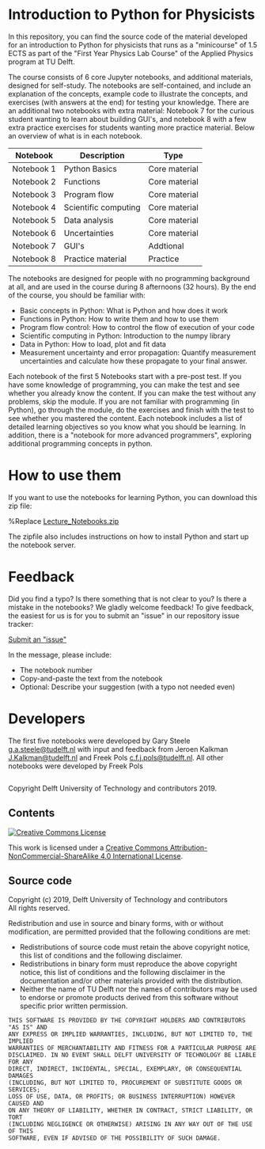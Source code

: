 # Introduction to Python for Physicists 

In this repository, you can find the source code of the material developed for an introduction to Python for physicists that runs as a "minicourse" of 1.5 ECTS as part of the "First Year Physics Lab Course" of the Applied Physics program at TU Delft.

The course consists of 6 core Jupyter notebooks, and additional materials, designed for self-study. The notebooks are self-contained, and include an explanation of the concepts, example code to illustrate the concepts, and exercises (with answers at the end) for testing your knowledge. There are an additional two notebooks with extra material: Notebook 7 for the curious student wanting to learn about building GUI's, and notebook 8 with a few extra practice exercises for students wanting more practice material. Below an overview of what is in each notebook.

| Notebook    | Description          | Type   |
| ----------- | -----------          | ----- |
| Notebook 1 | Python Basics         | Core material |
| Notebook 2 | Functions             | Core material |
| Notebook 3 | Program flow          | Core material |
| Notebook 4 | Scientific computing  | Core material |
| Notebook 5 | Data analysis         | Core material |
| Notebook 6 | Uncertainties         | Core material | 
| Notebook 7 | GUI's                 | Addtional | 
| Notebook 8 | Practice material     | Practice | 

The notebooks are designed for people with no programming background at all, and are used in the course during 8 afternoons (32  hours). By the end of the course, you should be familiar with:

* Basic concepts in Python: What is Python and how does it work
* Functions in Python: How to write them and how to use them 
* Program flow control: How to control the flow of execution of your code
* Scientific computing in Python: Introduction to the numpy library
* Data in Python: How to load, plot and fit data
* Measurement uncertainty and error propagation: Quantify measurement uncertainties and calculate how these propagate to your final answer.

Each notebook of the first 5 Notebooks start with a pre-post test. If you have some knowledge of programming, you can make the test and see whether you already know the content. If you can make the test without any problems, skip the module. If you are not familiar with programming (in Python), go through the module, do the exercises and finish with the test to see whether you mastered the content. Each notebook includes a list of detailed learning objectives so you know what you should be learning. In addition, there is a "notebook for more advanced programmers", exploring additional programming concepts in python. 

#  How to use them

If you want to use the notebooks for learning Python, you can download this zip file:

%Replace
[Lecture_Notebooks.zip](https://downgit.github.io/#/home?url=https://github.com/Contemporary-Physicslab/FYPLC/tree/main/book/Course%20files)

The zipfile also includes instructions on how to install Python and start up the notebook server. 

# Feedback

Did you find a typo? Is there something that is not clear to you? Is there a mistake in the notebooks? We gladly welcome feedback! To give feedback, the easiest for us is  for you to  submit an "issue" in our  repository issue tracker:

[Submit an "issue"](https://github.com/Contemporary-Physicslab/FYPLC/issues/new)

In the message, please include:

* The notebook number
* Copy-and-paste the text from the notebook
* Optional: Describe your suggestion (with a typo not needed even)



# Developers

The first five notebooks were developed by Gary Steele <g.a.steele@tudelft.nl> with input and feedback from Jeroen Kalkman <J.Kalkman@tudelft.nl> and Freek Pols <c.f.j.pols@tudelft.nl>. All other notebooks were developed by Freek Pols

```python

```

Copyright  Delft University of Technology and contributors 2019.

## Contents

[![Creative Commons License](https://i.creativecommons.org/l/by-nc-sa/4.0/88x31.png)](https://creativecommons.org/licenses/by-nc-sa/4.0/ "Creative Commons License")

This work is licensed under a [Creative Commons Attribution-NonCommercial-ShareAlike 4.0 International License](http://creativecommons.org/licenses/by-nc-sa/4.0/).

## Source code

Copyright (c) 2019, Delft University of Technology and contributors  
All rights reserved.

Redistribution and use in source and binary forms, with or without
modification, are permitted provided that the following conditions are met:

* Redistributions of source code must retain the above copyright
  notice, this list of conditions and the following disclaimer.
* Redistributions in binary form must reproduce the above copyright
  notice, this list of conditions and the following disclaimer in the
  documentation and/or other materials provided with the distribution.
* Neither the name of TU Delft nor the
  names of contributors may be used to endorse or promote products
  derived from this software without specific prior written permission.

```{warning}
THIS SOFTWARE IS PROVIDED BY THE COPYRIGHT HOLDERS AND CONTRIBUTORS "AS IS" AND
ANY EXPRESS OR IMPLIED WARRANTIES, INCLUDING, BUT NOT LIMITED TO, THE IMPLIED
WARRANTIES OF MERCHANTABILITY AND FITNESS FOR A PARTICULAR PURPOSE ARE
DISCLAIMED. IN NO EVENT SHALL DELFT UNIVERSITY OF TECHNOLOGY BE LIABLE FOR ANY
DIRECT, INDIRECT, INCIDENTAL, SPECIAL, EXEMPLARY, OR CONSEQUENTIAL DAMAGES
(INCLUDING, BUT NOT LIMITED TO, PROCUREMENT OF SUBSTITUTE GOODS OR SERVICES;
LOSS OF USE, DATA, OR PROFITS; OR BUSINESS INTERRUPTION) HOWEVER CAUSED AND
ON ANY THEORY OF LIABILITY, WHETHER IN CONTRACT, STRICT LIABILITY, OR TORT
(INCLUDING NEGLIGENCE OR OTHERWISE) ARISING IN ANY WAY OUT OF THE USE OF THIS
SOFTWARE, EVEN IF ADVISED OF THE POSSIBILITY OF SUCH DAMAGE.
```
